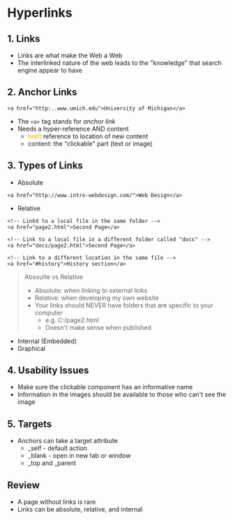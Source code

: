 # Hyperlinks

## 1.  Links
* Links are what make the Web a Web
* The interlinked nature of the web leads to the "knowledge" that search engine appear to have

## 2. Anchor Links
```<a href="http:..www.umich.edu">University of Michigan</a>```
* The `<a>` tag stands for *anchor link*
* Needs a hyper-reference AND content
    * <font color="orange">href</font>: reference to location of new content
    * content: the "clickable" part (text or image)

## 3. Types of Links
* Absolute  
```
<a href="http://www.intro-webdesign.com/">Web Design</a>
```
* Relative  
```
<!-- Linkd to a local file in the same folder -->
<a href="page2.html">Second Page</a>

<!-- Link to a local file in a different folder called "docs" -->
<a href="docs/page2.html">Second Page</a>

<!-- Link to a different location in the same file -->
<a href="#history">History section</a>
```
> Absoulte vs Relative  
> * Absolute: when linking to external links
> * Relative: when developing my own website
> * Your links should NEVER have folders that are specific to your computer  
>    * e.g. C:/page2.html
>    * Doesn't make sense when published
 
* Internal (Embedded)
* Graphical

## 4. Usability Issues

* Make sure the clickable component has an informative name
* Information in the images should be available to those who can't see the image

## 5. Targets
* Anchors can take a target attribute
    * _self - default action
    * _blank - open in new tab or window
    * _top and _parent

## Review
* A page without links is rare
* Links can be absolute, relative, and internal
